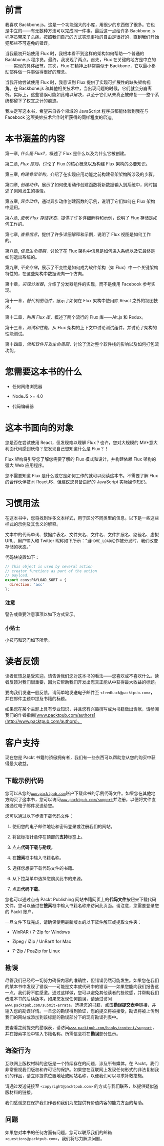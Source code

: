 # 前言

我喜欢 Backbone.js。这是一个功能强大的小库，用很少的东西做了很多。它也是中立的——有无数种方法可以完成同一件事。最后这一点给许多 Backbone.js 程序员带来了头痛。按照我们自己的方式实现事物的自由是很好的，直到我们开始犯那些不可避免的错误。

当我最初开始使用 Flux 时，我根本看不到这样的架构如何帮助一个普通的 Backbone.js 程序员。最终，我发现了两点。首先，Flux 在关键的地方是中立的——实现的具体细节。其次，Flux 在精神上非常类似于 Backbone，它以最小移动部件做一件事做得很好的理念。

当我开始尝试使用 Flux 时，我意识到 Flux 提供了实现可扩展性的缺失架构视角。在 Backbone.js 和其他相关技术中，当出现问题的时候，它们就会分崩离析。实际上，这些错误可能如此难以解决，以至于它们从未真正被修复——整个系统都留下了权宜之计的痕迹。

我决定写这本书，希望来自各个领域的 JavaScript 程序员都能体验到我在与 Facebook 这项美妙技术合作时所获得的同样程度的启迪。

# 本书涵盖的内容

第一章, *什么是 Flux?*，概述了 Flux 是什么以及为什么它被创建。

第二章, *Flux 原则*，讨论了 Flux 的核心概念以及构建 Flux 架构的必要知识。

第三章, *构建骨架架构*，介绍了在实现应用功能之前构建骨架架构所涉及的步骤。

第四章, *创建动作*，展示了如何使用动作创建函数将新数据输入到系统中，同时描述了刚刚发生的事情。

第五章, *异步动作*，通过异步动作创建函数的示例，说明了它们如何在 Flux 架构中适用。

第六章, *更改 Flux 存储状态*，提供了许多详细解释和示例，说明了 Flux 存储是如何工作的。

第七章, *查看信息*，提供了许多详细解释和示例，说明了 Flux 视图是如何工作的。

第八章, *信息生命周期*，讨论了在 Flux 架构中信息是如何进入系统以及它最终是如何退出系统的。

第九章, *不变存储*，展示了不变性是如何成为软件架构（如 Flux）中一个关键架构特性的，在这些架构中数据流向一个方向。

第十章，*实现分发器*，介绍了分发器组件的实现，而不是使用 Facebook 参考实现。

第十一章，*替代视图组件*，展示了如何在 Flux 架构中使用除 React 之外的视图技术。

第十二章，*利用 Flux 库*，概述了两个流行的 Flux 库——Alt.js 和 Redux。

第十三章，*测试和性能*，从 Flux 架构的上下文中讨论测试组件，并讨论了架构的性能测试。

第十四章，*流和软件开发生命周期*，讨论了流对整个软件栈的影响以及如何打包流功能。

# 您需要这本书的什么

+   任何网络浏览器

+   NodeJS >= 4.0

+   代码编辑器

# 这本书面向的对象

您是否在尝试使用 React，但发现难以理解 Flux？也许，您对大规模的 MV*意大利面代码感到厌倦？您发现自己想知道什么是 Flux？！

Flux 架构将引导您了解您需要了解的 Flux 模式和设计，并构建依赖 Flux 架构的强大 Web 应用程序。

您不需要知道 Flux 是什么或它是如何工作的就可以阅读这本书。不需要了解 Flux 的合作伙伴技术 ReactJS，但建议您具备良好的 JavaScript 实际操作知识。

# 习惯用法

在这本书中，您将找到许多文本样式，用于区分不同类型的信息。以下是一些这些样式的示例及其含义的解释。

文本中的代码单词、数据库表名、文件夹名、文件名、文件扩展名、路径名、虚拟 URL、用户输入和 Twitter 昵称如下所示：“当`HOME_LOAD`动作被分发时，我们改变存储的状态。”

代码块设置如下：

```js
// This object is used by several action
// creator functions as part of the action
// payload.
export constPAYLOAD_SORT = {
  direction: 'asc'
};
```

### 注意

警告或重要注意事项以如下方式显示。

### 小贴士

小技巧和窍门如下所示。

# 读者反馈

读者反馈总是受欢迎。请告诉我们您对这本书的看法——您喜欢或不喜欢什么。读者反馈对我们很重要，因为它帮助我们开发出您真正能从中获得最大收益的标题。

要向我们发送一般反馈，请简单地发送电子邮件至 `<feedback@packtpub.com>`，并在邮件主题中提及书籍的标题。

如果您在某个主题上具有专业知识，并且您有兴趣撰写或为书籍做出贡献，请参阅我们的作者指南[www.packtpub.com/authors](http://www.packtpub.com/authors)。

# 客户支持

现在您是 Packt 书籍的骄傲拥有者，我们有一些东西可以帮助您从您的购买中获得最大收益。

## 下载示例代码

您可以从您的[`www.packtpub.com`](http://www.packtpub.com)账户下载此书的示例代码文件。如果您在其他地方购买了这本书，您可以访问[`www.packtpub.com/support`](http://www.packtpub.com/support)并注册，以便将文件直接通过电子邮件发送给您。

您可以通过以下步骤下载代码文件：

1.  使用您的电子邮件地址和密码登录或注册我们的网站。

1.  将鼠标指针悬停在顶部的**支持**标签上。

1.  点击**代码下载与勘误**。

1.  在**搜索**框中输入书籍名称。

1.  选择您想要下载代码文件的书籍。

1.  从下拉菜单中选择您购买此书的来源。

1.  点击**代码下载**。

您也可以通过点击 Packt Publishing 网站书籍网页上的**代码文件**按钮来下载代码文件。您可以通过在**搜索**框中输入书籍名称来访问此页面。请注意，您需要登录您的 Packt 账户。

一旦文件下载完成，请确保使用最新版本的以下软件解压或提取文件夹：

+   WinRAR / 7-Zip for Windows

+   Zipeg / iZip / UnRarX for Mac

+   7-Zip / PeaZip for Linux

## 勘误

尽管我们已经尽一切努力确保内容的准确性，但错误仍然可能发生。如果您在我们的某本书中发现了错误——可能是文本或代码中的错误——如果您能向我们报告这一点，我们将不胜感激。通过这样做，您可以避免其他读者的挫败感，并帮助我们改进本书的后续版本。如果您发现任何勘误，请通过访问[`www.packtpub.com/submit-errata`](http://www.packtpub.com/submit-errata)，选择您的书籍，点击**勘误提交表单**链接，并输入您的勘误详情。一旦您的勘误得到验证，您的提交将被接受，勘误将被上传到我们的网站或添加到该标题的勘误部分下的现有勘误列表中。

要查看之前提交的勘误表，请访问[`www.packtpub.com/books/content/support`](https://www.packtpub.com/books/content/support)，并在搜索字段中输入书籍名称。所需信息将在**勘误**部分显示。

## 海盗行为

互联网上版权材料的盗版是一个持续存在的问题，涉及所有媒体。在 Packt，我们非常重视我们版权和许可证的保护。如果您在互联网上发现任何形式的非法复制我们的作品，请立即提供位置地址或网站名称，以便我们可以寻求补救措施。

请通过发送链接至 `<copyright@packtpub.com>` 的方式与我们联系，以提供疑似盗版材料的链接。

我们感谢您在保护我们作者和我们为您提供有价值内容的能力方面的帮助。

## 问题

如果您对本书的任何方面有问题，您可以联系我们的邮箱 `<questions@packtpub.com>`，我们将尽力解决问题。
